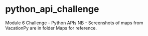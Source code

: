 # python_api_challenge
Module 6 Challenge - Python APIs
NB - Screenshots of maps from VacationPy are in folder Maps for reference. 

